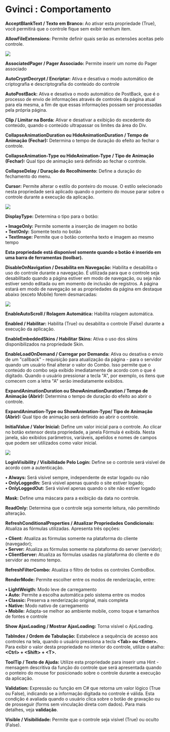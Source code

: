 # Gvinci : Comportamento

**AcceptBlankText / Texto em Branco:** Ao ativar esta propriedade \(True\), você permitirá que o controle fique sem exibir nenhum item.

**AllowFileExtensions:** Permite definir quais serão as extensões aceitas pelo controle.

![](http://www.gvinci.com.br/manual/allowfileextensions.png)

**AssociatedPager / Pager Associado:** Permite inserir um nome do Pager associado

**AutoCryptDecrypt / Encriptar:** Ativa e desativa o modo automático de criptografia e descriptografia do conteúdo do controle

**AutoPostBack:** Ativa e desativa o modo automático de PostBack, que é o processo de envio de informações através de controles da página atual para ela mesma, a fim de que essas informações possam ser processadas pela própria página.

**Clip / Limitar na Borda:** Ativar e desativar a exibição do excedente do conteúdo, quando o conteúdo ultrapassar os limites da área do Div.

**CollapseAnimationDuration ou HideAnimationDuration / Tempo de Animação \(Fechar\):** Determina o tempo de duração do efeito ao fechar o controle.

**CollapseAnimation-Type ou HideAnimation-Type / Tipo de Animação \(Fechar\):** Qual tipo de animação será definido ao fechar o controle.

**CollapseDelay / Duração do Recolhimento:** Define a duração do fechamento do menu.

**Cursor:** Permite alterar o estilo do ponteiro do mouse. O estilo selecionado nesta propriedade será aplicado quando o ponteiro do mouse parar sobre o controle durante a execução da aplicação.

![](http://www.gvinci.com.br/manual/cursortypes.png)

**DisplayType:** Determina o tipo para o botão:

**• ImageOnly:** Permite somente a inserção de imagem no botão  
**• TextOnly:** Somente texto no botão  
**• TextImage:** Permite que o botão contenha texto e imagem ao mesmo tempo

**Esta propriedade está disponível somente quando o botão é inserido em uma barra de ferramentas \(toolbar\).**

**DisableOnNavigation / Desabilita em Navegação:** Habilita e desabilita o uso do controle durante a navegação. É utilizada para que o controle seja desabilitado quando a página estiver em modo de navegação, ou seja não estiver sendo editada ou em momento de inclusão de registros. A página estará em modo de navegação se as propriedades da página em destaque abaixo \(exceto Mobile\) forem desmarcadas:

![](http://www.gvinci.com.br/manual/desmarqpropgv5.zoom90.png)

**EnableAutoScroll / Rolagem Automática:** Habilita rolagem automática.

**Enabled / Habilitar:** Habilita \(True\) ou desabilita o controle \(False\) durante a execução da aplicação.

**EnableEmbeddedSkins / Habilitar Skins:** Ativa o uso dos skins disponibilizados na propriedade Skin.

**EnableLoadOnDemand / Carregar por Demanda:** Ativa ou desativa o envio de um "callback" - requisição para atualização da página - para o servidor quando um usuário final alterar o valor do Combo. Isso permite que o conteúdo do combo seja exibido imediatamente de acordo com o que é digitado. Quando o usuário pressionar a tecla "A", por exemplo, os itens que comecem com a letra "A" serão imediatamente exibidos.

**ExpandAnimationDuration ou ShowAnimationDuration / Tempo de Animação \(Abrir\):** Determina o tempo de duração do efeito ao abrir o controle.

**ExpandAnimation-Type ou ShowAnimation-Type/ Tipo de Animação \(Abrir\):** Qual tipo de animação será definido ao abrir o controle.

**InitialValue / Valor Inicial:** Define um valor inicial para o controle. Ao clicar no botão extensor desta propriedade, a janela Fórmula é exibida. Nesta janela, são exibidos parâmetros, variáveis, apelidos e nomes de campos que podem ser utilizados como valor inicial.

![](http://www.gvinci.com.br/manual/formulajanel.zoom69.png)

**LoginVisibility / Visibilidade Pelo Login:** Define se o controle será visível de acordo com a autenticação.

**• Always:** Será visível sempre, independente de estar logado ou não  
**• OnlyLoggedIn:** Será visível apenas quando o site estiver logado;  
**• OnlyLoggedOut:** Será visível apenas quando o site não estiver logado

**Mask:** Define uma máscara para a exibição da data no controle.

**ReadOnly:** Determina que o controle seja somente leitura, não permitindo alteração.

**RefreshConditionalProperties / Atualizar Propriedades Condicionais:** Atualiza as fórmulas utilizadas. Apresenta três opções:

**• Client:** Atualiza as fórmulas somente na plataforma do cliente \(navegador\);  
**• Server:** Atualiza as fórmulas somente na plataforma do server \(servidor\);  
**• ClientServer:** Atualiza as fórmulas usadas na plataforma do cliente e do servidor ao mesmo tempo.

**RefreshFilterCombo:** Atualiza o filtro de todos os controles ComboBox.

**RenderMode:** Permite escolher entre os modos de renderização, entre:

**• LightWeigth:** Modo leve de carregamento  
**• Auto:** Permite a escolha automática pelo sistema entre os modos  
**• Classic:** Preserva a renderização original, mais completa  
**• Native:** Modo nativo de carregamento  
**• Mobile:** Adapta-se melhor ao ambiente mobile, como toque e tamanhos de fontes e controle

**Show AjaxLoading / Mostrar AjaxLoading:** Torna visível o AjxLoading.

**TabIndex / Ordem de Tabulação:** Estabelece a sequência de acesso aos controles na tela, quando o usuário pressiona a tecla **&lt;Tab&gt; ou &lt;Enter&gt;.** Para exibir o valor desta propriedade no interior do controle, utilize o atalho: **&lt;Ctrl&gt; + &lt;Shift&gt; + &lt;T&gt;.**

**ToolTip / Texto de Ajuda:** Utilize esta propriedade para inserir uma Hint - mensagem descritiva da função do controle que será apresentada quando o ponteiro do mouse for posicionado sobre o controle durante a execução da aplicação.

**Validation:** Expressão ou função em C\# que retorna um valor lógico \(True ou False\), indicando se a informação digitada no controle é válida. Esta condição é avaliada quando o usuário clica sobre o botão de gravação ou de prosseguir \(forms sem vinculação direta com dados\). Para mais detalhes, veja **validação**.

**Visible / Visibilidade:** Permite que o controle seja visível \(True\) ou oculto \(False\).

